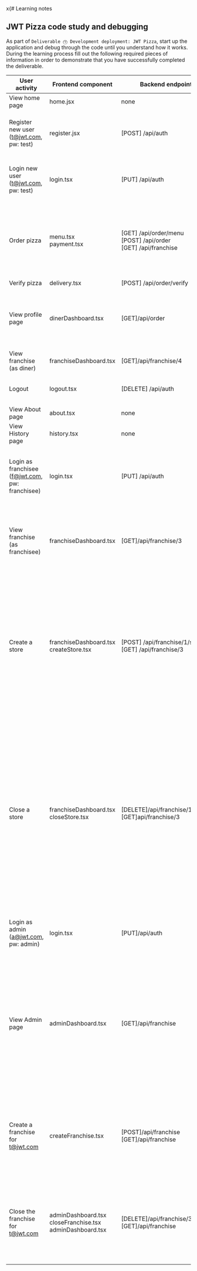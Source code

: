 x{# Learning notes

## JWT Pizza code study and debugging

As part of `Deliverable ⓵ Development deployment: JWT Pizza`, start up the application and debug through the code until you understand how it works. During the learning process fill out the following required pieces of information in order to demonstrate that you have successfully completed the deliverable.

| User activity                                       | Frontend component | Backend endpoints | Database SQL |
| --------------------------------------------------- | ------------------ | ----------------- | ------------ |
| View home page                                      |   home.jsx         |     none          |      none    |
| Register new user<br/>(t@jwt.com, pw: test)         |   register.jsx     |  [POST] /api/auth |    INSERT INTO user (name, email, password) VALUES (?, ?, ?) <br> INSERT INTO userRole (userId, role, objectId) VALUES (?, ?, ?)|
| Login new user<br/>(t@jwt.com, pw: test)            | login.tsx|[PUT] /api/auth | SELECT * FROM user WHERE email=? <br>SELECT * FROM userRole WHERE userId=? <br>INSERT INTO auth (token, userId) VALUES (?, ?)          |
| Order pizza                                         | menu.tsx<br>payment.tsx | [GET] /api/order/menu <br> [POST] /api/order <br> [GET] /api/franchise | INSERT INTO dinerOrder (dinerId, franchiseId, storeId, date) VALUES (?, ?, ?, now()) <br> SELECT * FROM menu<br>SELECT id, name FROM franchise <br> SELECT id, name FROM store WHERE franchiseId=?|
| Verify pizza                                        |delivery.tsx |[POST] /api/order/verify| none |
| View profile page                                   |dinerDashboard.tsx|[GET]/api/order|SELECT id, franchiseId, storeId, date FROM dinerOrder WHERE dinerId=?<br>SELECT id, menuId, description, price FROM orderItem WHERE orderId=?|
| View franchise<br/>(as diner)                       | franchiseDashboard.tsx|[GET]/api/franchise/4| SELECT userId FROM auth WHERE token=?         |
| Logout                                              |logout.tsx|[DELETE] /api/auth|SELECT userId FROM auth WHERE token=?<br>DELETE FROM auth WHERE token=?|
| View About page                                     | about.tsx  | none |   none           |
| View History page                                   | history.tsx  | none  |  none         |
| Login as franchisee<br/>(f@jwt.com, pw: franchisee) |login.tsx| [PUT] /api/auth  |SELECT * FROM user WHERE email=? <br>SELECT * FROM userRole WHERE userId=?<br>SELECT * FROM userRole WHERE userId=?<br> INSERT INTO auth (token, userId) VALUES (?, ?)              |
| View franchise<br/>(as franchisee)                  |franchiseDashboard.tsx|[GET]/api/franchise/3|SELECT userId FROM auth WHERE token=?<br>SELECT objectId FROM userRole WHERE role='franchisee' AND userId=? <br> SELECT id, name FROM franchise WHERE id in (${franchiseIds.join(',')})             |
| Create a store                                      |franchiseDashboard.tsx<br>createStore.tsx |[POST] /api/franchise/1/store<br>[GET] /api/franchise/3 |SELECT userId FROM auth WHERE token=?<br>SELECT id, name FROM user WHERE email=?<br>INSERT INTO franchise (name) VALUES (?)<br>INSERT INTO userRole (userId, role, objectId) VALUES (?, ?, ?)<br>SELECT objectId FROM userRole WHERE role='franchisee' AND userId=?<br>SELECT id, name FROM franchise WHERE id in (${franchiseIds.join(',')}) <br> INSERT INTO store (franchiseId, name) VALUES (?, ?) |
| Close a store                                       |franchiseDashboard.tsx<br>closeStore.tsx|[DELETE]/api/franchise/1/store/2<br>[GET]api/franchise/3|SELECT u.id, u.name, u.email FROM userRole AS ur JOIN user AS u ON u.id=ur.userId WHERE ur.objectId=? AND ur.role='franchisee<br>SELECT s.id, s.name, COALESCE(SUM(oi.price), 0) AS totalRevenue FROM dinerOrder AS do JOIN orderItem AS oi ON do.id=oi.orderId RIGHT JOIN store AS s ON s.id=do.storeId WHERE s.franchiseId=? GROUP BY s.id<br>DELETE FROM store WHERE franchiseId=? AND id=?<br>SELECT objectId FROM userRole WHERE role='franchisee' AND userId=?<br>SELECT id, name FROM franchise WHERE id in (${franchiseIds.join(',')})            |
| Login as admin<br/>(a@jwt.com, pw: admin)           |login.tsx|[PUT]/api/auth|SELECT * FROM user WHERE email=?<br>SELECT * FROM userRole WHERE userId=?<br>INSERT INTO auth (token, userId) VALUES (?, ?)              |
| View Admin page                                     |adminDashboard.tsx|[GET]/api/franchise|SELECT id, name FROM franchise<br>SELECT u.id, u.name, u.email FROM userRole AS ur JOIN user AS u ON u.id=ur.userId WHERE ur.objectId=? AND ur.role='franchisee<br>SELECT s.id, s.name, COALESCE(SUM(oi.price), 0) AS totalRevenue FROM dinerOrder AS do JOIN orderItem AS oi ON do.id=oi.orderId RIGHT JOIN store AS s ON s.id=do.storeId WHERE s.franchiseId=? GROUP BY s.id|
| Create a franchise for t@jwt.com                    |createFranchise.tsx|[POST]/api/franchise<br>[GET]/api/franchise|SELECT id, name FROM user WHERE email=?<br>INSERT INTO franchise (name) VALUES (?)<br>INSERT INTO userRole (userId, role, objectId) VALUES (?, ?, ?)<br>SELECT id, name FROM franchise<br>SELECT id, name FROM store WHERE franchiseId=?             |
| Close the franchise for t@jwt.com                   |adminDashboard.tsx<br>closeFranchise.tsx<br>adminDashboard.tsx|[DELETE]/api/franchise/3<br>[GET]/api/franchise|DELETE FROM store WHERE franchiseId=?<br>DELETE FROM userRole WHERE objectId=?<br>DELETE FROM franchise WHERE id=?<br> SELECT id, name FROM franchise <br> SELECT id, name FROM store WHERE franchiseId=?              |
